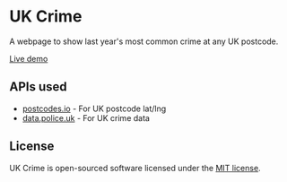 # UK Crime

A webpage to show last year's most common crime at any UK postcode.

[Live demo](http://ukcrime.net/)

## APIs used

* [postcodes.io](http://postcodes.io/) - For UK postcode lat/lng
* [data.police.uk](https://data.police.uk/) - For UK crime data

## License

UK Crime is open-sourced software licensed under the [MIT license](https://opensource.org/licenses/MIT).
